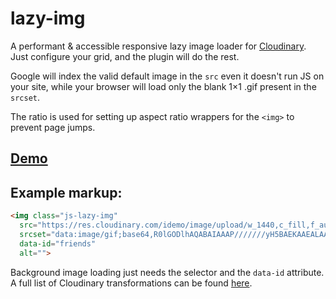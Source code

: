 # lazy-img
A performant & accessible responsive lazy image loader for [Cloudinary](http://cloudinary.com/).
Just configure your grid, and the plugin will do the rest.

Google will index the valid default image in the `src` even it doesn't run JS on your site, while your browser will load only the blank 1×1 .gif present in the `srcset`.

The ratio is used for setting up aspect ratio wrappers for the `<img>` to prevent page jumps.

## [Demo](https://codepen.io/ivancuric/project/full/AnneMM/)

## Example markup:
```html
<img class="js-lazy-img"
  src="https://res.cloudinary.com/idemo/image/upload/w_1440,c_fill,f_auto,q_auto/friends"
  srcset="data:image/gif;base64,R0lGODlhAQABAIAAAP///////yH5BAEKAAEALAAAAAABAAEAAAICTAEAOw"
  data-id="friends"
  alt="">
```


Background image loading just needs the selector and the `data-id` attribute.
A full list of Cloudinary transformations can be found [here](http://cloudinary.com/documentation/image_transformations).
